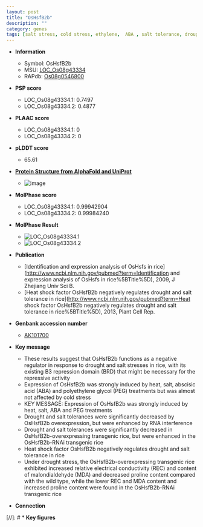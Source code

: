 ```yaml
---
layout: post
title: "OsHsfB2b"
description: ""
category: genes
tags: [salt stress, cold stress, ethylene,  ABA , salt tolerance, drought, salt]
---
```


* **Information**  
    + Symbol: OsHsfB2b  
    + MSU: [LOC_Os08g43334](http://rice.plantbiology.msu.edu/cgi-bin/ORF_infopage.cgi?orf=LOC_Os08g43334)  
    + RAPdb: [Os08g0546800](http://rapdb.dna.affrc.go.jp/viewer/gbrowse_details/irgsp1?name=Os08g0546800)  

* **PSP score**  
    + LOC_Os08g43334.1: 0.7497 
    + LOC_Os08g43334.2: 0.4877 

* **PLAAC score**  
    + LOC_Os08g43334.1: 0 
    + LOC_Os08g43334.2: 0 

* **pLDDT score**
    + 65.61

* **[Protein Structure from AlphaFold and UniProt](https://www.uniprot.org/uniprotkb/Q6Z9C8/entry#structure)**
    + ![image](https://ricepsp.github.io/images/Q6/AF-Q6Z9C8-F1.png)

* **MolPhase score**
    + LOC_Os08g43334.1: 0.99942904
    + LOC_Os08g43334.2: 0.99984240

* **MolPhase Result**
    + ![LOC_Os08g43334.1](https://304243504.github.io/Pictures/LOC_Os08g/LOC_Os08g43334.1.png)
    + ![LOC_Os08g43334.2](https://304243504.github.io/Pictures/LOC_Os08g/LOC_Os08g43334.2.png)

* **Publication**  
    + [Identification and expression analysis of OsHsfs in rice](http://www.ncbi.nlm.nih.gov/pubmed?term=Identification and expression analysis of OsHsfs in rice%5BTitle%5D), 2009, J Zhejiang Univ Sci B.
    + [Heat shock factor OsHsfB2b negatively regulates drought and salt tolerance in rice](http://www.ncbi.nlm.nih.gov/pubmed?term=Heat shock factor OsHsfB2b negatively regulates drought and salt tolerance in rice%5BTitle%5D), 2013, Plant Cell Rep.

* **Genbank accession number**  
    + [AK101700](http://www.ncbi.nlm.nih.gov/nuccore/AK101700)

* **Key message**  
    + These results suggest that OsHsfB2b functions as a negative regulator in response to drought and salt stresses in rice, with its existing B3 repression domain (BRD) that might be necessary for the repressive activity
    + Expression of OsHsfB2b was strongly induced by heat, salt, abscisic acid (ABA) and polyethylene glycol (PEG) treatments but was almost not affected by cold stress
    + KEY MESSAGE: Expression of OsHsfB2b was strongly induced by heat, salt, ABA and PEG treatments
    + Drought and salt tolerances were significantly decreased by OsHsfB2b overexpression, but were enhanced by RNA interference
    + Drought and salt tolerances were significantly decreased in OsHsfB2b-overexpressing transgenic rice, but were enhanced in the OsHsfB2b-RNAi transgenic rice
    + Heat shock factor OsHsfB2b negatively regulates drought and salt tolerance in rice
    + Under drought stress, the OsHsfB2b-overexpressing transgenic rice exhibited increased relative electrical conductivity (REC) and content of malondialdehyde (MDA) and decreased proline content compared with the wild type, while the lower REC and MDA content and increased proline content were found in the OsHsfB2b-RNAi transgenic rice

* **Connection**  

[//]: # * **Key figures**  


